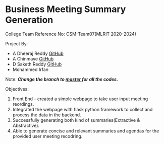 # Business Meeting Summary Generation

College Team Reference No: CSM-Team07(MLRIT 2020-2024)

Project By-
* A Dheeraj Reddy [GitHub](https://github.com/dheeraj2804)
* A Chinmaye [GitHub](https://github.com/Chinmaye09)
* D Saketh Reddy [GitHub](https://github.com/saketh-dr)
* Mohammed Irfan

Note: ***Change the branch to [master](https://github.com/dheeraj2804/Business-Meeting-Summary-Generation/tree/master) for all the codes.***

Objectives:
1) Front End - created a simple webpage to take user input meeting reordings. 
2) Integrated the webpage with flask python framework to collect and process the data in the backend.
3) Successfully generating both kind of summaries(Extractive & Abstractive). 
4) Able to generate concise and relevant summaries and agendas for the provided user meeting recodring.
